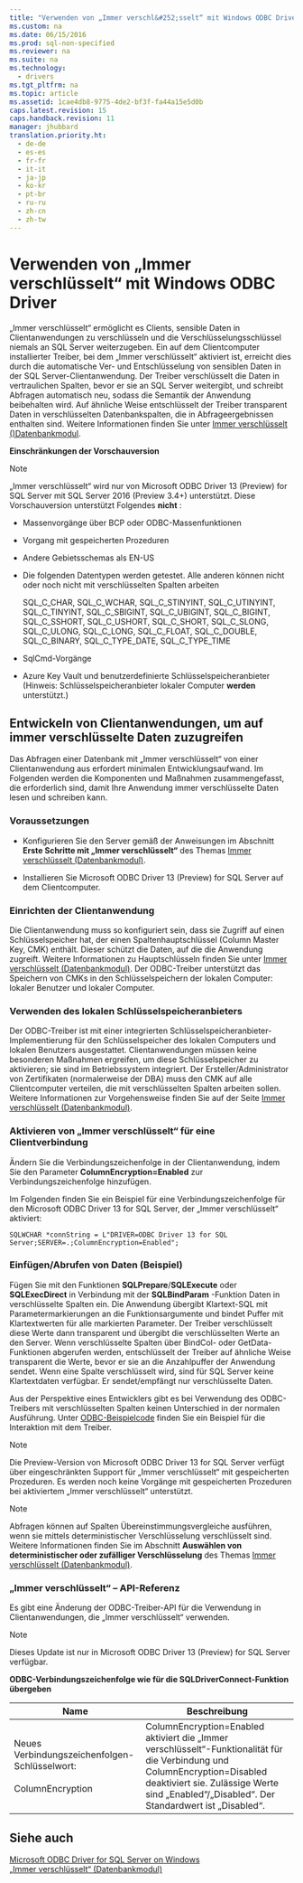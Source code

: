 ```yaml
---
title: "Verwenden von „Immer verschl&#252;sselt“ mit Windows ODBC Driver"
ms.custom: na
ms.date: 06/15/2016
ms.prod: sql-non-specified
ms.reviewer: na
ms.suite: na
ms.technology: 
  - drivers
ms.tgt_pltfrm: na
ms.topic: article
ms.assetid: 1cae4db8-9775-4de2-bf3f-fa44a15e5d0b
caps.latest.revision: 15
caps.handback.revision: 11
manager: jhubbard
translation.priority.ht: 
  - de-de
  - es-es
  - fr-fr
  - it-it
  - ja-jp
  - ko-kr
  - pt-br
  - ru-ru
  - zh-cn
  - zh-tw
---
```

# Verwenden von „Immer verschl&#252;sselt“ mit Windows ODBC Driver
  „Immer verschlüsselt“ ermöglicht es Clients, sensible Daten in Clientanwendungen zu verschlüsseln und die Verschlüsselungsschlüssel niemals an SQL Server weiterzugeben. Ein auf dem Clientcomputer installierter Treiber, bei dem „Immer verschlüsselt“ aktiviert ist, erreicht dies durch die automatische Ver- und Entschlüsselung von sensiblen Daten in der SQL Server-Clientanwendung. Der Treiber verschlüsselt die Daten in vertraulichen Spalten, bevor er sie an SQL Server weitergibt, und schreibt Abfragen automatisch neu, sodass die Semantik der Anwendung beibehalten wird. Auf ähnliche Weise entschlüsselt der Treiber transparent Daten in verschlüsselten Datenbankspalten, die in Abfrageergebnissen enthalten sind. Weitere Informationen finden Sie unter [Immer verschlüsselt \(\)Datenbankmodul](https://msdn.microsoft.com/en-us/library/mt163865.aspx).  
  
 **Einschränkungen der Vorschauversion**  
  
> [!NOTE]  
>  „Immer verschlüsselt“ wird nur von Microsoft ODBC Driver 13 \(Preview\) for SQL Server mit SQL Server 2016 \(Preview 3.4\+\) unterstützt. Diese Vorschauversion unterstützt Folgendes **nicht** :  
>   
>  -   Massenvorgänge über BCP oder ODBC-Massenfunktionen  
> -   Vorgang mit gespeicherten Prozeduren  
> -   Andere Gebietsschemas als EN\-US  
> -   Die folgenden Datentypen werden getestet. Alle anderen können nicht oder noch nicht mit verschlüsselten Spalten arbeiten  
>   
>      SQL\_C\_CHAR, SQL\_C\_WCHAR, SQL\_C\_STINYINT, SQL\_C\_UTINYINT, SQL\_C\_TINYINT, SQL\_C\_SBIGINT, SQL\_C\_UBIGINT, SQL\_C\_BIGINT, SQL\_C\_SSHORT, SQL\_C\_USHORT, SQL\_C\_SHORT, SQL\_C\_SLONG, SQL\_C\_ULONG, SQL\_C\_LONG, SQL\_C\_FLOAT, SQL\_C\_DOUBLE, SQL\_C\_BINARY, SQL\_C\_TYPE\_DATE, SQL\_C\_TYPE\_TIME  
> -   SqlCmd-Vorgänge  
> -   Azure Key Vault und benutzerdefinierte Schlüsselspeicheranbieter \(Hinweis: Schlüsselspeicheranbieter lokaler Computer **werden** unterstützt.\)  
  
## Entwickeln von Clientanwendungen, um auf immer verschlüsselte Daten zuzugreifen  
 Das Abfragen einer Datenbank mit „Immer verschlüsselt“ von einer Clientanwendung aus erfordert minimalen Entwicklungsaufwand. Im Folgenden werden die  Komponenten und Maßnahmen zusammengefasst, die erforderlich sind, damit Ihre Anwendung immer verschlüsselte Daten lesen und schreiben kann.  
  
### Voraussetzungen  
  
-   Konfigurieren Sie den Server gemäß der Anweisungen im Abschnitt **Erste Schritte mit „Immer verschlüsselt“** des Themas [Immer verschlüsselt \(Datenbankmodul\)](https://msdn.microsoft.com/en-us/library/mt163865.aspx).  
  
-   Installieren Sie Microsoft ODBC Driver 13 \(Preview\) for SQL Server auf dem Clientcomputer.  
  
### Einrichten der Clientanwendung  
 Die Clientanwendung muss so konfiguriert sein, dass sie Zugriff auf einen Schlüsselspeicher hat, der einen Spaltenhauptschlüssel \(Column Master Key, CMK\) enthält. Dieser schützt die Daten, auf die die Anwendung zugreift. Weitere Informationen zu Hauptschlüsseln finden Sie unter [Immer verschlüsselt \(Datenbankmodul\)](https://msdn.microsoft.com/en-us/library/mt163865.aspx). Der ODBC-Treiber unterstützt das Speichern von CMKs in den Schlüsselspeichern der lokalen Computer: lokaler Benutzer und lokaler Computer.  
  
### Verwenden des lokalen Schlüsselspeicheranbieters  
 Der ODBC-Treiber ist mit einer integrierten Schlüsselspeicheranbieter-Implementierung für den Schlüsselspeicher des lokalen Computers und lokalen Benutzers ausgestattet. Clientanwendungen müssen keine besonderen Maßnahmen ergreifen, um diese Schlüsselspeicher zu aktivieren; sie sind im Betriebssystem integriert. Der Ersteller\/Administrator von Zertifikaten \(normalerweise der DBA\) muss den CMK auf alle Clientcomputer verteilen, die mit verschlüsselten Spalten arbeiten sollen.  Weitere Informationen zur Vorgehensweise finden Sie auf der Seite [Immer verschlüsselt \(Datenbankmodul\)](https://msdn.microsoft.com/en-us/library/mt163865.aspx).  
  
### Aktivieren von „Immer verschlüsselt“ für eine Clientverbindung  
 Ändern Sie die Verbindungszeichenfolge in der Clientanwendung, indem Sie den Parameter **ColumnEncryption\=Enabled** zur Verbindungszeichenfolge hinzufügen.  
  
 Im Folgenden finden Sie ein Beispiel für eine Verbindungszeichenfolge für den Microsoft ODBC Driver 13 for SQL Server, der „Immer verschlüsselt“ aktiviert:  
  
```  
SQLWCHAR *connString = L"DRIVER=ODBC Driver 13 for SQL Server;SERVER=.;ColumnEncryption=Enabled";   
```  
  
### Einfügen\/Abrufen von Daten (Beispiel)  
 Fügen Sie mit den Funktionen **SQLPrepare**\/**SQLExecute** oder **SQLExecDirect** in Verbindung mit der **SQLBindParam** -Funktion Daten in verschlüsselte Spalten ein. Die Anwendung übergibt Klartext-SQL mit Parametermarkierungen an die Funktionsargumente und bindet Puffer mit Klartextwerten für alle markierten Parameter. Der Treiber verschlüsselt diese Werte dann transparent und übergibt die verschlüsselten Werte an den Server. Wenn verschlüsselte Spalten über BindCol- oder GetData-Funktionen abgerufen werden, entschlüsselt der Treiber auf ähnliche Weise transparent die Werte, bevor er sie an die Anzahlpuffer der Anwendung sendet. Wenn eine Spalte verschlüsselt wird, sind für SQL Server keine Klartextdaten verfügbar. Er sendet\/empfängt nur verschlüsselte Daten.  
  
 Aus der Perspektive eines Entwicklers gibt es bei Verwendung des ODBC-Treibers mit verschlüsselten Spalten keinen Unterschied in der normalen Ausführung. Unter [ODBC-Beispielcode](https://code.msdn.microsoft.com/windowsapps/ODBC-sample-191624ae/sourcecode?fileId=51137&pathId=1980325953) finden Sie ein Beispiel für die Interaktion mit dem Treiber.  
  
> [!NOTE]  
>  Die Preview-Version von Microsoft ODBC Driver 13 for SQL Server verfügt über eingeschränkten Support für „Immer verschlüsselt“ mit gespeicherten Prozeduren. Es werden noch keine Vorgänge mit gespeicherten Prozeduren bei aktiviertem „Immer verschlüsselt“ unterstützt.  
  
> [!NOTE]  
>  Abfragen können auf Spalten Übereinstimmungsvergleiche ausführen, wenn sie mittels deterministischer Verschlüsselung verschlüsselt sind. Weitere Informationen finden Sie im Abschnitt **Auswählen von deterministischer oder zufälliger Verschlüsselung** des Themas [Immer verschlüsselt \(Datenbankmodul\)](https://msdn.microsoft.com/en-us/library/mt163865.aspx).  
  
### „Immer verschlüsselt“ – API-Referenz  
 Es gibt eine Änderung der ODBC-Treiber-API für die Verwendung in Clientanwendungen, die „Immer verschlüsselt“ verwenden.  
  
> [!NOTE]  
>  Dieses Update ist nur in Microsoft ODBC Driver 13 \(Preview\) for SQL Server verfügbar.  
  
 **ODBC-Verbindungszeichenfolge wie für die SQLDriverConnect-Funktion übergeben**  
  
|Name|Beschreibung|  
|----------|-----------------|  
|Neues Verbindungszeichenfolgen-Schlüsselwort:<br /><br /> ColumnEncryption|ColumnEncryption\=Enabled aktiviert die „Immer verschlüsselt“-Funktionalität für die Verbindung und ColumnEncryption\=Disabled deaktiviert sie. Zulässige Werte sind „Enabled“\/„Disabled“. Der Standardwert ist „Disabled“.|  
  
## Siehe auch  
 [Microsoft ODBC Driver for SQL Server on Windows](../content/Microsoft-ODBC-Driver-for-SQL-Server-on-Windows.md)   
 [„Immer verschlüsselt“ \(Datenbankmodul\)](https://msdn.microsoft.com/en-us/library/mt163865.aspx)  
  
  